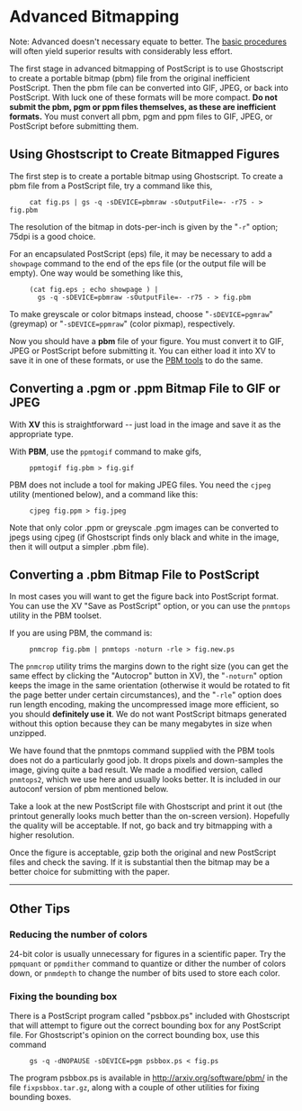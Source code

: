 Advanced Bitmapping
===================

<span class="note">Note:</span> Advanced doesn't necessary equate to
better. The [basic procedures](procedure) will often yield superior
results with considerably less effort.

The first stage in advanced bitmapping of PostScript is to use
Ghostscript to create a portable bitmap (pbm) file from the original
inefficient PostScript. Then the pbm file can be converted into GIF,
JPEG, or back into PostScript. With luck one of these formats will be
more compact. **Do not submit the pbm, pgm or ppm files themselves, as
these are inefficient formats.** You must convert all pbm, pgm and ppm
files to GIF, JPEG, or PostScript before submitting them.

Using Ghostscript to Create Bitmapped Figures
---------------------------------------------

The first step is to create a portable bitmap using Ghostscript. To
create a pbm file from a PostScript file, try a command like this,

         cat fig.ps | gs -q -sDEVICE=pbmraw -sOutputFile=- -r75 - > fig.pbm

The resolution of the bitmap in dots-per-inch is given by the "`-r`"
option; 75dpi is a good choice.

For an encapsulated PostScript (eps) file, it may be necessary to add a
`showpage` command to the end of the eps file (or the output file will
be empty). One way would be something like this,

         (cat fig.eps ; echo showpage ) |
           gs -q -sDEVICE=pbmraw -sOutputFile=- -r75 - > fig.pbm

To make greyscale or color bitmaps instead, choose "`-sDEVICE=pgmraw`"
(greymap) or "`-sDEVICE=ppmraw`" (color pixmap), respectively.

Now you should have a **pbm** file of your figure. You must convert it
to GIF, JPEG or PostScript before submitting it. You can either load it
into XV to save it in one of these formats, or use the [PBM
tools](software) to do the same.

Converting a .pgm or .ppm Bitmap File to GIF or JPEG
----------------------------------------------------

With **XV** this is straightforward -- just load in the image and save
it as the appropriate type.

With **PBM**, use the `ppmtogif` command to make gifs,

         ppmtogif fig.pbm > fig.gif

PBM does not include a tool for making JPEG files. You need the `cjpeg`
utility (mentioned below), and a command like this:

         cjpeg fig.ppm > fig.jpeg

Note that only color .ppm or greyscale .pgm images can be converted to
jpegs using cjpeg (if Ghostscript finds only black and white in the
image, then it will output a simpler .pbm file).

Converting a .pbm Bitmap File to PostScript
-------------------------------------------

In most cases you will want to get the figure back into PostScript
format. You can use the XV "Save as PostScript" option, or you can use
the `pnmtops` utility in the PBM toolset.

If you are using PBM, the command is:

         pnmcrop fig.pbm | pnmtops -noturn -rle > fig.new.ps

The `pnmcrop` utility trims the margins down to the right size (you can
get the same effect by clicking the "Autocrop" button in XV), the
"`-noturn`" option keeps the image in the same orientation (otherwise it
would be rotated to fit the page better under certain circumstances),
and the "`-rle`" option does run length encoding, making the
uncompressed image more efficient, so you should **definitely use it**.
We do not want PostScript bitmaps generated without this option because
they can be many megabytes in size when unzipped.

We have found that the pnmtops command supplied with the PBM tools does
not do a particularly good job. It drops pixels and down-samples the
image, giving quite a bad result. We made a modified version, called
`pnmtops2`, which we use here and usually looks better. It is included
in our autoconf version of pbm mentioned below.

Take a look at the new PostScript file with Ghostscript and print it out
(the printout generally looks much better than the on-screen version).
Hopefully the quality will be acceptable. If not, go back and try
bitmapping with a higher resolution.

Once the figure is acceptable, gzip both the original and new PostScript
files and check the saving. If it is substantial then the bitmap may be
a better choice for submitting with the paper.

------------------------------------------------------------------------

Other Tips
----------

### Reducing the number of colors

24-bit color is usually unnecessary for figures in a scientific paper.
Try the `ppmquant` or `ppmdither` command to quantize or dither the
number of colors down, or `pnmdepth` to change the number of bits used
to store each color.

### Fixing the bounding box

There is a PostScript program called "psbbox.ps" included with
Ghostscript that will attempt to figure out the correct bounding box for
any PostScript file. For Ghostscript's opinion on the correct bounding
box, use this command

         gs -q -dNOPAUSE -sDEVICE=pgm psbbox.ps < fig.ps

The program psbbox.ps is available in <http://arxiv.org/software/pbm/>
in the file `fixpsbbox.tar.gz`, along with a couple of other utilities
for fixing bounding boxes.
